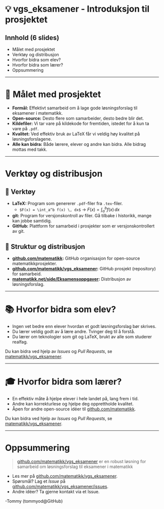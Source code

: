 <!-- page_number: true -->
<!-- $size: 16:9 -->

:bulb: vgs_eksamener - Introduksjon til prosjektet
==================================================

## Innhold (6 slides)


- Målet med prosjektet
- Verktøy og distribusjon
- Hvorfor bidra som elev?
- Hvorfor bidra som lærer?
- Oppsummering

----

# :checkered_flag: Målet med prosjektet

- **Formål:** Effektivt samarbeid om å lage gode løsningsforslag til eksamener i matematikk.
- **Open-source:** Desto flere som samarbeider, desto bedre blir det.
- **Kildefiler:** Vi tar vare på kildekode for fremtiden, istedet for å kun ta vare på `.pdf`.
- **Kvalitet:** Ved effektiv bruk av LaTeX får vi veldig høy kvalitet på løsningsforslagene.
- **Alle kan bidra:** Både lærere, elever og andre kan bidra. Alle bidrag mottas med takk.

----

#  Verktøy og distribusjon

## :hammer: Verktøy
- **LaTeX:** Program som genererer `.pdf`-filer fra `.tex`-filer.
  - `$F(x) = \int_a^b f(x) \, dx$` -> $F(x) = \int_a^b f(x) \, dx$ 
- **git:** Program for versjonskontroll av filer. Gå tilbake i historikk, mange kan jobbe samtidig.
- **GitHub:** Plattform for samarbeid i prosjekter som er versjonskontrollert av git.

## :incoming_envelope: Struktur og distribusjon
- **[github.com/matematikk](https://github.com/matematikk):** GitHub organisasjon for open-source matematikkprosjekter.
- **[github.com/matematikk/vgs_eksamener](https://github.com/matematikk/vgs_eksamener):** GitHub prosjekt (repository) for samarbeid.
- **[matematikk.net/side/Eksamensoppgaver](https://matematikk.net/side/Eksamensoppgaver):** Distribusjon av løsningsforslag.

----

# :books: Hvorfor bidra som elev?

- Ingen vet bedre enn elever hvordan et godt løsningsforslag bør skrives.
- Du lærer veldig godt av å lære andre. Tvinger deg til å forstå.
- Du lærer om teknologier som git og LaTeX, brukt av alle som studerer realfag.

Du kan bidra ved hjelp av *Issues* og *Pull Requests*, se [matematikk/vgs_eksamener](https://github.com/matematikk/vgs_eksamener).
  
----

# :mortar_board: Hvorfor bidra som lærer?

- En effektiv måte å hjelpe elever i hele landet på, lang frem i tid.
- Andre kan korrekturlese og hjelpe deg opprettholde kvalitet.
- Åpen for andre open-source idéer til [github.com/matematikk](https://github.com/matematikk).

Du kan bidra ved hjelp av *Issues* og *Pull Requests*, se [matematikk/vgs_eksamener](https://github.com/matematikk/vgs_eksamener).
  
----

# Oppsummering

> [github.com/matematikk/vgs_eksamener](https://github.com/matematikk/vgs_eksamener) er en robust løsning for samarbeid om løsningsforslag til eksamener i matematikk 

- Les mer på [github.com/matematikk/vgs_eksamener](https://github.com/matematikk/vgs_eksamener).
- Spørsmål? Lag et *Issue* på [github.com/matematikk/vgs_eksamener/issues](https://github.com/matematikk/vgs_eksamener/issues).
- Andre idéer? Ta gjerne kontakt via et Issue.

-Tommy (tommyod@GitHub)

